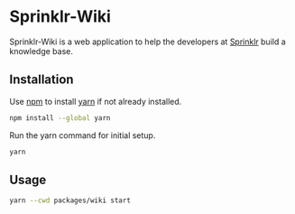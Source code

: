 # Sprinklr-Wiki

Sprinklr-Wiki is a web application to help the developers at [Sprinklr](https://www.sprinklr.com/) build a knowledge base.

## Installation

Use [npm](https://www.npmjs.com/) to install [yarn](https://yarnpkg.com/) if not already installed.

```bash
npm install --global yarn
```
Run the yarn command for initial setup.

```bash
yarn
```

## Usage

```bash
yarn --cwd packages/wiki start
```
